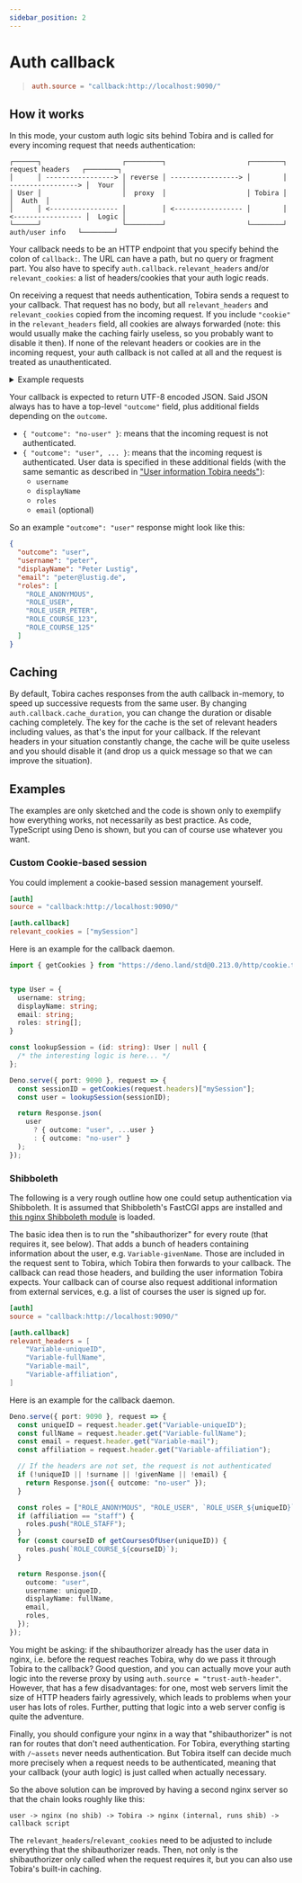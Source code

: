 ```yaml
---
sidebar_position: 2
---
```


# Auth callback

> ```toml
> auth.source = "callback:http://localhost:9090/"
> ```

## How it works

In this mode, your custom auth logic sits behind Tobira and is called for every incoming request that needs authentication:

```
┌──────┐                    ┌─────────┐                    ┌────────┐  request headers   ┌────────┐
│      │ -----------------> │ reverse │ -----------------> │        │ -----------------> │  Your  │
│ User │                    │  proxy  │                    │ Tobira │                    │  Auth  │
│      │ <----------------- │         │ <----------------- │        │ <----------------- │  Logic │
└──────┘                    └─────────┘                    └────────┘   auth/user info   └────────┘
```

Your callback needs to be an HTTP endpoint that you specify behind the colon of `callback:`.
The URL can have a path, but no query or fragment part.
You also have to specify `auth.callback.relevant_headers` and/or `relevant_cookies`: a list of headers/cookies that your auth logic reads.

On receiving a request that needs authentication, Tobira sends a request to your callback.
That request has no body, but all `relevant_headers` and `relevant_cookies` copied from the incoming request.
If you include `"cookie"` in the `relevant_headers` field, all cookies are always forwarded (note: this would usually make the caching fairly useless, so you probably want to disable it then).
If none of the relevant headers or cookies are in the incoming request, your auth callback is not called at all and the request is treated as unauthenticated.


<details>
<summary>Example requests</summary>

So for example, with this config:

```toml
[auth]
source = "callback:http://localhost:1234/tobiraaaaa"
callback.relevant_headers = ["banana", "kiwi"];
callback.relevant_cookies = ["fox"]
```

If a user sends a request like this:

```
POST /~graphql
Host: tobira.myuni.edu
Content-Type: application/json
Accept: application/json
banana: foo
apple: bar
cookie: funky-session=abc123;fox=is-the-best
kiwi: baz

{ ... graphql query in body }
```

Then Tobira would send the following request to your callback:

```
GET /tobiraaaaa
Host: localhost:1234
banana: foo
cookie: fox=is-the-best
kiwi: baz
```

</details>

Your callback is expected to return UTF-8 encoded JSON.
Said JSON always has to have a top-level `"outcome"` field, plus additional fields depending on the `outcome`.

- `{ "outcome": "no-user" }`: means that the incoming request is not authenticated.
- `{ "outcome": "user", ... }`: means that the incoming request is authenticated.
  User data is specified in these additional fields (with the same semantic as described in ["User information Tobira needs"](./#user-information-tobira-needs)):
  - `username`
  - `displayName`
  - `roles`
  - `email` (optional)

So an example `"outcome": "user"` response might look like this:

```json
{
  "outcome": "user",
  "username": "peter",
  "displayName": "Peter Lustig",
  "email": "peter@lustig.de",
  "roles": [
    "ROLE_ANONYMOUS",
    "ROLE_USER",
    "ROLE_USER_PETER",
    "ROLE_COURSE_123",
    "ROLE_COURSE_125"
  ]
}
```

## Caching

By default, Tobira caches responses from the auth callback in-memory, to speed up successive requests from the same user.
By changing `auth.callback.cache_duration`, you can change the duration or disable caching completely.
The key for the cache is the set of relevant headers including values, as that's the input for your callback.
If the relevant headers in your situation constantly change, the cache will be quite useless and you should disable it (and drop us a quick message so that we can improve the situation).


## Examples

The examples are only sketched and the code is shown only to exemplify how everything works, not necessarily as best practice.
As code, TypeScript using Deno is shown, but you can of course use whatever you want.

### Custom Cookie-based session

You could implement a cookie-based session management yourself.

```toml
[auth]
source = "callback:http://localhost:9090/"

[auth.callback]
relevant_cookies = ["mySession"]
```

Here is an example for the callback daemon.

```ts
import { getCookies } from "https://deno.land/std@0.213.0/http/cookie.ts";


type User = {
  username: string;
  displayName: string;
  email: string;
  roles: string[];
}

const lookupSession = (id: string): User | null {
  /* the interesting logic is here... */
};

Deno.serve({ port: 9090 }, request => {
  const sessionID = getCookies(request.headers)["mySession"];
  const user = lookupSession(sessionID);

  return Response.json(
    user
      ? { outcome: "user", ...user }
      : { outcome: "no-user" }
  );
});
```


### Shibboleth

The following is a very rough outline how one could setup authentication via Shibboleth.
It is assumed that Shibboleth's FastCGI apps are installed and [this nginx Shibboleth module](https://github.com/nginx-shib/nginx-http-shibboleth) is loaded.

The basic idea then is to run the "shibauthorizer" for every route (that requires it, see below).
That adds a bunch of headers containing information about the user, e.g. `Variable-givenName`.
Those are included in the request sent to Tobira, which Tobira then forwards to your callback.
The callback can read those headers, and building the user information Tobira expects.
Your callback can of course also request additional information from external services, e.g. a list of courses the user is signed up for.

```toml
[auth]
source = "callback:http://localhost:9090/"

[auth.callback]
relevant_headers = [
    "Variable-uniqueID",
    "Variable-fullName",
    "Variable-mail",
    "Variable-affiliation",
]
```

Here is an example for the callback daemon.

```ts
Deno.serve({ port: 9090 }, request => {
  const uniqueID = request.header.get("Variable-uniqueID");
  const fullName = request.header.get("Variable-fullName");
  const email = request.header.get("Variable-mail");
  const affiliation = request.header.get("Variable-affiliation");

  // If the headers are not set, the request is not authenticated
  if (!uniqueID || !surname || !givenName || !email) {
    return Response.json({ outcome: "no-user" });
  }

  const roles = ["ROLE_ANONYMOUS", "ROLE_USER", `ROLE_USER_${uniqueID}`];
  if (affiliation == "staff") {
    roles.push("ROLE_STAFF");
  }
  for (const courseID of getCoursesOfUser(uniqueID)) {
    roles.push(`ROLE_COURSE_${courseID}`);
  }

  return Response.json({
    outcome: "user",
    username: uniqueID,
    displayName: fullName,
    email,
    roles,
  });
});
```

You might be asking: if the shibauthorizer already has the user data in nginx, i.e. before the request reaches Tobira, why do we pass it through Tobira to the callback?
Good question, and you can actually move your auth logic into the reverse proxy by using `auth.source = "trust-auth-header"`.
However, that has a few disadvantages:
for one, most web servers limit the size of HTTP headers fairly agressively, which leads to problems when your user has lots of roles.
Further, putting that logic into a web server config is quite the adventure.

Finally, you should configure your nginx in a way that "shibauthorizer" is not ran for routes that don't need authentication.
For Tobira, everything starting with `/~assets` never needs authentication.
But Tobira itself can decide much more precisely when a request needs to be authenticated, meaning that your callback (your auth logic) is just called when actually necessary.

So the above solution can be improved by having a second nginx server so that the chain looks roughly like this:

```
user -> nginx (no shib) -> Tobira -> nginx (internal, runs shib) -> callback script
```

The `relevant_headers`/`relevant_cookies` need to be adjusted to include everything that the shibauthorizer reads.
Then, not only is the shibauthorizer only called when the request requires it, but you can also use Tobira's built-in caching.
